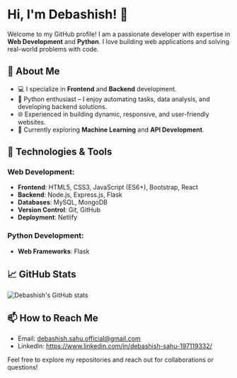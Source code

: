 # Hi, I'm Debashish! 👋

Welcome to my GitHub profile! I am a passionate developer with expertise in **Web Development** and **Python**. I love building web applications and solving real-world problems with code.

## 🚀 About Me

- 💻 I specialize in **Frontend** and **Backend** development.
- 🐍 Python enthusiast – I enjoy automating tasks, data analysis, and developing backend solutions.
- 🌐 Experienced in building dynamic, responsive, and user-friendly websites.
- 🎯 Currently exploring **Machine Learning** and **API Development**.

## 🔧 Technologies & Tools

### Web Development:
- **Frontend**: HTML5, CSS3, JavaScript (ES6+), Bootstrap, React
- **Backend**: Node.js, Express.js,  Flask
- **Databases**: MySQL,  MongoDB
- **Version Control**: Git, GitHub
- **Deployment**: Netlify

### Python Development:
- **Web Frameworks**: Flask

## 📈 GitHub Stats
![Debashish's GitHub stats]()

## 📫 How to Reach Me
- Email: debashish.sahu.official@gmail.com
- LinkedIn: https://www.linkedin.com/in/debashish-sahu-197119332/

Feel free to explore my repositories and reach out for collaborations or questions!


<!---
Debashish-C/Debashish-C is a ✨ special ✨ repository because its `README.md` (this file) appears on your GitHub profile.
You can click the Preview link to take a look at your changes.
--->

